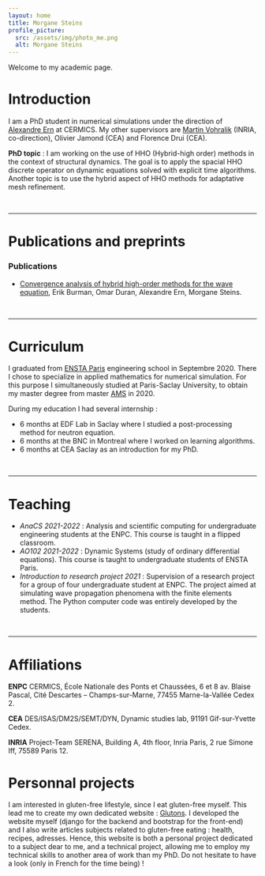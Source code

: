 ```yaml
---
layout: home
title: Morgane Steins
profile_picture:
  src: /assets/img/photo_me.png
  alt: Morgane Steins
---
```

Welcome to my academic page.


# Introduction
I am a PhD student in numerical simulations under the direction of [Alexandre Ern](http://cermics.enpc.fr/~ern/) at CERMICS. My other supervisors are [Martin Vohralik](https://who.rocq.inria.fr/Martin.Vohralik/) (INRIA, co-direction), Olivier Jamond (CEA) and Florence Drui (CEA).

**PhD topic** : I am working on the use of HHO (Hybrid-high order) methods in the context of structural dynamics. The goal is to apply the spacial HHO discrete operator on dynamic equations solved with explicit time algorithms.
Another topic is to use the hybrid aspect of HHO methods for adaptative mesh refinement.

&nbsp;

***
# Publications and preprints
### Publications
- [Convergence analysis of hybrid high-order methods for the wave equation](https://hal.archives-ouvertes.fr/hal-02922720), Erik Burman, Omar Duran, Alexandre Ern, Morgane Steins.


&nbsp;

***
# Curriculum
I graduated from [ENSTA Paris](https://www.ensta-paristech.fr/) engineering school in Septembre 2020. There I chose to specialize in applied mathematics for numerical simulation. For this purpose I simultaneously studied at Paris-Saclay University, to obtain my master degree from master [AMS](https://www.universite-paris-saclay.fr/en/education/master/mathematics-and-applications/m2-analyse-modelisation-simulation) in 2020.

During my education I had several internship :
- 6 months at EDF Lab in Saclay where I studied a post-processing method for neutron equation.
- 6 months at the BNC in Montreal where I worked on learning algorithms.
- 6 months at CEA Saclay as an introduction for my PhD.

&nbsp;

***
# Teaching 
- *AnaCS 2021-2022* : Analysis and scientific computing for undergraduate engineering students at the ENPC. This course is taught in a flipped classroom.
- *AO102 2021-2022* : Dynamic Systems (study of ordinary differential equations). This course is taught to undergraduate students of ENSTA Paris.
- *Introduction to research project 2021* : Supervision of a research project for a group of four undergraduate student at ENPC. The project aimed at simulating wave propagation phenomena with the finite elements method. The Python computer code was entirely developed by the students.




&nbsp;

***
# Affiliations
**ENPC**
CERMICS, École Nationale des Ponts et Chaussées, 
6 et 8 av. Blaise Pascal, 
Cité Descartes – Champs-sur-Marne, 
77455 Marne-la-Vallée Cedex 2.


**CEA**
DES/ISAS/DM2S/SEMT/DYN, Dynamic studies lab, 91191 Gif-sur-Yvette Cedex.




**INRIA**
Project-Team SERENA, Building A, 4th floor, Inria Paris, 2 rue Simone Iff, 75589 Paris 12.

# Personnal projects
I am interested in gluten-free lifestyle, since I eat gluten-free myself. This lead me to create my own dedicated website : [Glutons](https://glutons.fr/). I developed the website myself (django for the backend and bootstrap for the front-end) and I also write articles subjects related to gluten-free eating : health, recipes, adresses. Hence, this website is both a personal project dedicated to a subject dear to me, and a technical project, allowing me to employ my technical skills to another area of work than my PhD. Do not hesitate to have a look (only in French for the time being) !